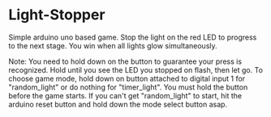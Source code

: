 # Light-Stopper
Simple arduino uno based game. Stop the light on the red LED to progress to the next stage. You win when all lights glow simultaneously. 

Note: You need to hold down on the button to guarantee your press is recognized. Hold until you see the LED you stopped on flash, then let go. To choose game mode, hold down on button attached to digital input 1 for "random_light" or do nothing for "timer_light". You must hold the button before the game starts. If you can't get "random_light" to start, hit the arduino reset button and hold down the mode select button asap.
